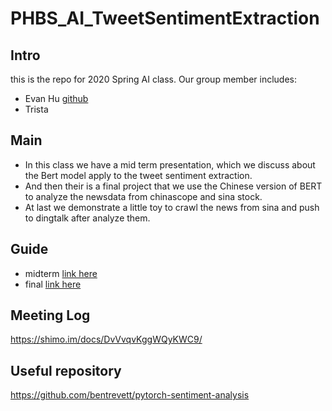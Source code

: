 # PHBS_AI_TweetSentimentExtraction
## Intro
this is the repo for 2020 Spring AI class. 
Our group member includes:
- Evan Hu [github](https://github.com/eiahb3838ya)
- Trista 

## Main 
- In this class we have a mid term presentation, which we discuss about the Bert model apply to the tweet sentiment extraction.
- And then their is a final project that we use the Chinese version of BERT to analyze the newsdata from chinascope and sina stock.
- At last we demonstrate a little toy to crawl the news from sina and push to dingtalk after analyze them.
## Guide
- midterm [link here ](https://github.com/eiahb3838ya/PHBS_AI_TweetSentimentExtraction/tree/master/02src/01midTermPresentation)
- final [link here](https://github.com/eiahb3838ya/PHBS_AI_TweetSentimentExtraction/tree/master/02src/02finalProject)
## Meeting Log
https://shimo.im/docs/DvVvqvKggWQyKWC9/ 

## Useful repository
https://github.com/bentrevett/pytorch-sentiment-analysis

